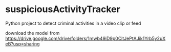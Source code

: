 # suspiciousActivityTracker
Python project to detect criminal activities in a video clip or feed

download the model from https://drive.google.com/drive/folders/1mwb49iD9p0CitJePtAJik1Yrb5y2uXeB?usp=sharing

